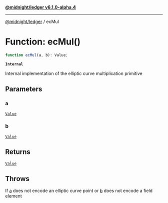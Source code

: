 [**@midnight/ledger v6.1.0-alpha.4**](../README.md)

***

[@midnight/ledger](../globals.md) / ecMul

# Function: ecMul()

```ts
function ecMul(a, b): Value;
```

**`Internal`**

Internal implementation of the elliptic curve multiplication primitive

## Parameters

### a

[`Value`](../type-aliases/Value.md)

### b

[`Value`](../type-aliases/Value.md)

## Returns

[`Value`](../type-aliases/Value.md)

## Throws

If [a](#ecmul) does not encode an elliptic curve point or [b](#ecmul)
does not encode a field element
